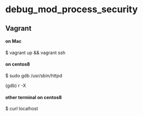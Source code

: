 # debug_mod_process_security

## Vagrant

#### on Mac

$ vagrant up && vagrant ssh

#### on centos8

$ sudo gdb /usr/sbin/httpd

(gdb) r -X

#### other terminal on centos8

$ curl localhost
